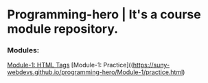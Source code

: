 # Programming-hero | It's a course module repository.

### Modules:
[Module-1: HTML Tags](https://suny-webdevs.github.io/programming-hero/Module-1/index.html)
[Module-1: Practice]((https://suny-webdevs.github.io/programming-hero/Module-1/practice.html)
